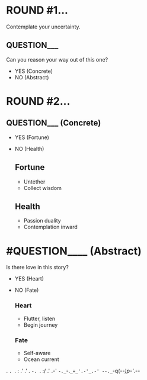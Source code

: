 # ROUND #1...

  Contemplate your uncertainty.

  ## QUESTION___
  Can you reason your way out of this one?
  - YES (Concrete)
  - NO  (Abstract)

# ROUND #2...

  ## QUESTION___ (Concrete)
  - YES (Fortune)
  - NO  (Health)

    ## Fortune
    - Untether
    - Collect wisdom

    ## Health
    - Passion duality
    - Contemplation inward

  # #QUESTION____ (Abstract)
  Is there love in this story?

  - YES (Heart)
  - NO  (Fate)

    ### Heart
    - Flutter, listen
    - Begin journey

    ### Fate
    - Self-aware
    - Ocean current



.  `. `. : .' .'  .
 `-. `. \:/ .' .-' 
`-._`-.`_=_'.-'_.-'
--._`-q(-_-)p-'_.--